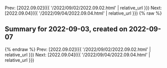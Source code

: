 Prev: [2022.09.02]({{ '/2022/09/02/2022.09.02.html' | relative_url }})  Next: [2022.09.04]({{ '/2022/09/04/2022.09.04.html' | relative_url }})
{% raw %}
## Summary for 2022-09-03, created on 2022-09-07



{% endraw %}
Prev: [2022.09.02]({{ '/2022/09/02/2022.09.02.html' | relative_url }})  Next: [2022.09.04]({{ '/2022/09/04/2022.09.04.html' | relative_url }})